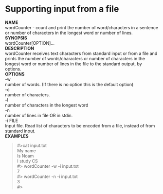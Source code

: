 # Supporting input from a file  
**NAME**  
    wordCounter - count and print the number of word/characters in a sentence or number of characters in the longest word or ​number of lines.  
**SYNOPSIS**  
    wordCounter[OPTION]…  
**DESCRIPTION**  
   wordCounter receives text characters from standard input or from a file and prints the number of words/characters or number of characters in the longest word or number of lines in the file to the standard output, by options.  
**OPTIONS**  
-w  
    number of words. (If there is no option this is the default option)  
-c  
    number of characters.  
-l  
    number of characters in the longest word  
-n  
    number of lines in file OR in stdin.  
-i FILE  
    Input file. Read list of characters to be encoded from a file, instead of from standard input.  
**EXAMPLES**  
> #>cat input.txt  
My name  
Is Noam  
I study CS  
#> wordCounter -w -i input.txt  
7  
#> wordCounter -n -i input.txt  
3  
#>  
